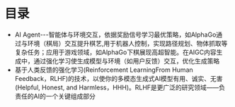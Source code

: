 # 目录
* AI Agent---智能体与环境交互，依据奖励信号学习最优策略，如AlphaGo通过与环境（棋局）交互提升棋艺,用于机器人控制，实现路径规划、物体抓取等复杂任务；应用于游戏领域，如AlphaGo下棋展现高超智能。在AIGC内容生成中，通过强化学习使生成模型与环境（如用户反馈）交互，优化生成策略
* 基于人类反馈的强化学习(Reinforcement LearningFrom Human Feedback，RLHF)的技术，以使你的多模态生成式AI模型有用、诚实、无害(Helpful, Honest, and Harmless，HHH)。RLHF是更广泛的研究领域——负责任的AI的一个关键组成部分
